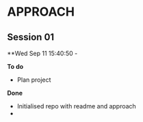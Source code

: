 # APPROACH

## Session 01

**Wed Sep 11 15:40:50 - 

**To do**
- Plan project

**Done**
- Initialised repo with readme and approach
- 